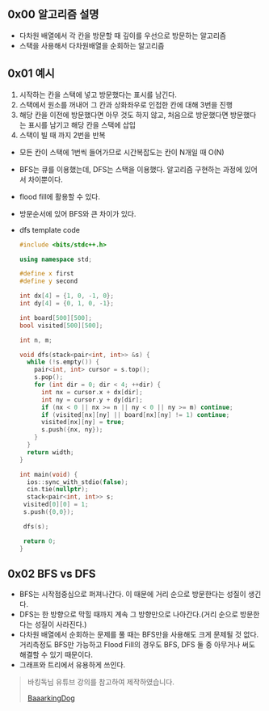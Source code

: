 ## 0x00 알고리즘 설명

- 다차원 배열에서 각 칸을 방문할 때 깊이를 우선으로 방문하는 알고리즘
- 스택을 사용해서 다차원배열을 순회하는 알고리즘

## 0x01 예시

1. 시작하는 칸을 스택에 넣고 방문했다는 표시를 남긴다.
2. 스택에서 원소를 꺼내어 그 칸과 상화좌우로 인접한 칸에 대해 3번을 진행
3. 해당 칸을 이전에 방문했다면 아무 것도 하지 않고, 처음으로 방문했다면 방문했다는 표시를 남기고 해당 칸을 스택에 삽입
4. 스택이 빌 때 까지 2번을 반복

- 모든 칸이 스택에 1번씩 들어가므로 시간복잡도는 칸이 N개일 때 O(N)
- BFS는 큐를 이용했는데, DFS는 스택을 이용했다. 알고리즘 구현하는 과정에 있어서 차이뿐이다.
- flood fill에 활용할 수 있다.
- 방문순서에 있어 BFS와 큰 차이가 있다.
- dfs template code

  ```cpp
  #include <bits/stdc++.h>

  using namespace std;

  #define x first
  #define y second

  int dx[4] = {1, 0, -1, 0};
  int dy[4] = {0, 1, 0, -1};

  int board[500][500];
  bool visited[500][500];

  int n, m;

  void dfs(stack<pair<int, int>> &s) {
    while (!s.empty()) {
      pair<int, int> cursor = s.top();
      s.pop();
      for (int dir = 0; dir < 4; ++dir) {
        int nx = cursor.x + dx[dir];
        int ny = cursor.y + dy[dir];
        if (nx < 0 || nx >= n || ny < 0 || ny >= m) continue;
        if (visited[nx][ny] || board[nx][ny] != 1) continue;
        visited[nx][ny] = true;
        s.push({nx, ny});
      }
    }
    return width;
  }

  int main(void) {
    ios::sync_with_stdio(false);
    cin.tie(nullptr);
    stack<pair<int, int>> s;
   visited[0][0] = 1;
   s.push({0,0});

   dfs(s);

   return 0;
  }
  ```

## 0x02 BFS vs DFS

- BFS는 시작점중심으로 퍼져나간다. 이 때문에 거리 순으로 방문한다는 성질이 생긴다.
- DFS는 한 방향으로 막힐 때까지 계속 그 방향만으로 나아간다.(거리 순으로 방문한다는 성질이 사라진다.)
- 다차원 배열에서 순회하는 문제를 풀 때는 BFS만을 사용해도 크게 문제될 것 없다. 거리측정도 BFS만 가능하고 Flood Fill의 경우도 BFS, DFS 둘 중 아무거나 써도 해결할 수 있기 때문이다.
- 그래프와 트리에서 유용하게 쓰인다.

> 바킹독님 유튜브 강의를 참고하여 제작하였습니다.
>
> [BaaarkingDog](https://www.youtube.com/c/BaaarkingDog)
